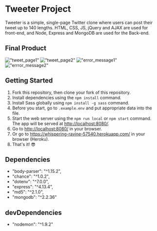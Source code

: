# Tweeter Project

Tweeter is a simple, single-page Twitter clone where users can post their tweet up to 140 lengths. HTML, CSS, JS, jQuery and AJAX are used for front-end, and Node, Express and MongoDB are used for the Back-end.

## Final Product
!["tweet_page1"](https://github.com/Gimorhee/Tweeter./blob/master/public/images/tweet_page1.png)
!["tweet_page2"](https://github.com/Gimorhee/Tweeter./blob/master/public/images/tweet_page2.png)
!["error_message1"](https://github.com/Gimorhee/Tweeter./blob/master/public/images/error_message1.png)
!["errror_message2"](https://github.com/Gimorhee/Tweeter./blob/master/public/images/error_message2.png)

## Getting Started

1. Fork this repository, then clone your fork of this repository.
2. Install dependencies using the `npm install` command.
3. Install Sass globally using `npm install -g sass` command.
3. Before you start, go to `.example.env` and put appropriate data into the file.
4. Start the web server using the `npm run local` or `npm start` command. The app will be served at <http://localhost:8080/>.
5. Go to <http://localhost:8080/> in your browser.
6. Or go to <https://whispering-ravine-57540.herokuapp.com/> in your browser (Heroku).
7. That's it! 😎

## Dependencies

  - "body-parser": "^1.15.2",
  - "chance": "^1.0.2",
  - "dotenv": "^7.0.0",
  - "express": "^4.13.4",
  - "md5": "^2.1.0",
  - "mongodb": "^2.2.36"

## devDependencies

  - "nodemon": "^1.9.2"
